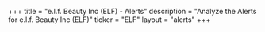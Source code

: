+++
title = "e.l.f. Beauty Inc (ELF) - Alerts"
description = "Analyze the Alerts for e.l.f. Beauty Inc (ELF)"
ticker = "ELF"
layout = "alerts"
+++


